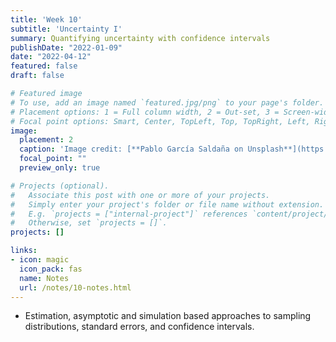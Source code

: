 ```yaml
---
title: 'Week 10'
subtitle: 'Uncertainty I'
summary: Quantifying uncertainty with confidence intervals
publishDate: "2022-01-09"
date: "2022-04-12"
featured: false
draft: false

# Featured image
# To use, add an image named `featured.jpg/png` to your page's folder.
# Placement options: 1 = Full column width, 2 = Out-set, 3 = Screen-width
# Focal point options: Smart, Center, TopLeft, Top, TopRight, Left, Right, BottomLeft, Bottom, BottomRight
image:
  placement: 2
  caption: 'Image credit: [**Pablo García Saldaña on Unsplash**](https://unsplash.com/photos/lPQIndZz8Mo)'
  focal_point: ""
  preview_only: true

# Projects (optional).
#   Associate this post with one or more of your projects.
#   Simply enter your project's folder or file name without extension.
#   E.g. `projects = ["internal-project"]` references `content/project/deep-learning/index.md`.
#   Otherwise, set `projects = []`.
projects: []

links:
- icon: magic
  icon_pack: fas
  name: Notes
  url: /notes/10-notes.html
---
```




- Estimation, asymptotic and simulation based approaches to sampling distributions, standard errors, and confidence intervals. 
